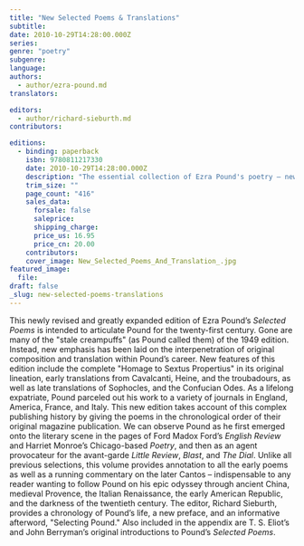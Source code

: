 ```yaml
---
title: "New Selected Poems & Translations"
subtitle:
date: 2010-10-29T14:28:00.000Z
series:
genre: "poetry"
subgenre:
language:
authors:
  - author/ezra-pound.md
translators:

editors:
  - author/richard-sieburth.md
contributors:

editions:
  - binding: paperback
    isbn: 9780811217330
    date: 2010-10-29T14:28:00.000Z
    description: "The essential collection of Ezra Pound's poetry – newly expanded and annotated with essays by Richard Sieburth, T.S. Eliot, and John Berryman. "
    trim_size: ""
    page_count: "416"
    sales_data:
      forsale: false
      saleprice:
      shipping_charge:
      price_us: 16.95
      price_cn: 20.00
    contributors:
    cover_image: New_Selected_Poems_And_Translation_.jpg
featured_image:
  file:
draft: false
_slug: new-selected-poems-translations
---
```


This newly revised and greatly expanded edition of Ezra Pound’s _Selected Poems_ is intended to articulate Pound for the twenty-first century. Gone are many of the "stale creampuffs" (as Pound called them) of the 1949 edition. Instead, new emphasis has been laid on the interpenetration of original composition and translation within Pound’s career. New features of this edition include the complete "Homage to Sextus Propertius" in its original lineation, early translations from Cavalcanti, Heine, and the troubadours, as well as late translations of Sophocles, and the Confucian Odes. As a lifelong expatriate, Pound parceled out his work to a variety of journals in England, America, France, and Italy. This new edition takes account of this complex publishing history by giving the poems in the chronological order of their original magazine publication. We can observe Pound as he first emerged onto the literary scene in the pages of Ford Madox Ford’s _English Review_ and Harriet Monroe’s Chicago-based _Poetry_, and then as an agent provocateur for the avant-garde _Little Review_, _Blast_, and _The Dial_. Unlike all previous selections, this volume provides annotation to all the early poems as well as a running commentary on the later Cantos – indispensable to any reader wanting to follow Pound on his epic odyssey through ancient China, medieval Provence, the Italian Renaissance, the early American Republic, and the darkness of the twentieth century. The editor, Richard Sieburth, provides a chronology of Pound’s life, a new preface, and an informative afterword, "Selecting Pound." Also included in the appendix are T. S. Eliot’s and John Berryman’s original introductions to Pound’s _Selected Poems_.

